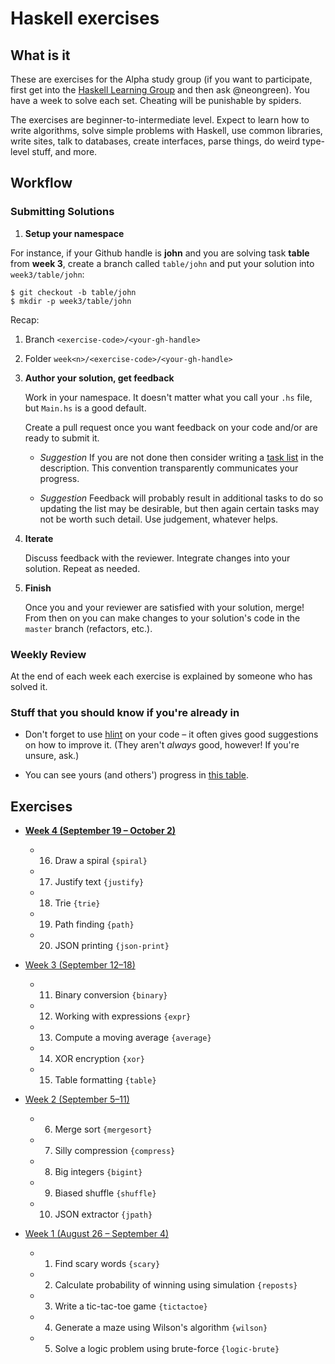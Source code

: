 # Haskell exercises

## What is it

These are exercises for the Alpha study group (if you want to participate, first get into the [Haskell Learning Group](https://github.com/haskell-learning-group/haskell-learning-group) and then ask @neongreen). You have a week to solve each set. Cheating will be punishable by spiders.

The exercises are beginner-to-intermediate level. Expect to learn how to write algorithms, solve simple problems with Haskell, use common libraries, write sites, talk to databases, create interfaces, parse things, do weird type-level stuff, and more.

## Workflow

### Submitting Solutions

1. **Setup your namespace**

  For instance, if your Github handle is **john** and you are solving task **table** from **week 3**, create a branch called `table/john` and put your solution into `week3/table/john`:

  ```
  $ git checkout -b table/john
  $ mkdir -p week3/table/john
  ```

  Recap:
  1. Branch `<exercise-code>/<your-gh-handle>`
  2. Folder `week<n>/<exercise-code>/<your-gh-handle>`

1. **Author your solution, get feedback**

    Work in your namespace. It doesn't matter what you call your `.hs` file, but `Main.hs` is a good default.

    Create a pull request once you want feedback on your code and/or are ready to submit it.

    * _Suggestion_ If you are not done then consider writing a [task list](https://github.com/blog/1375-task-lists-in-gfm-issues-pulls-comments) in the description. This convention transparently communicates your progress.

    * _Suggestion_ Feedback will probably result in additional tasks to do so updating the list may be desirable, but then again certain tasks may not be worth such detail. Use judgement, whatever helps.

1. **Iterate**

    Discuss feedback with the reviewer. Integrate changes into your solution. Repeat as needed.

1. **Finish**

    Once you and your reviewer are satisfied with your solution, merge! From then on you can make changes to your solution's code in the `master` branch (refactors, etc.).

### Weekly Review

At the end of each week each exercise is explained by someone who has solved it.

### Stuff that you should know if you're already in

* Don't forget to use [hlint](https://github.com/ndmitchell/hlint) on your code – it often gives good suggestions on how to improve it. (They aren't *always* good, however! If you're unsure, ask.)

* You can see yours (and others') progress in [this table](https://docs.google.com/spreadsheets/d/1PEF7K42M-cq1XgiAaqwf-XLeJP2wo3Dc8pU3SsD_R8s/edit?usp=sharing).

## Exercises

* [**Week 4 (September 19 – October 2)**](week4)

    * 16. Draw a spiral `{spiral}`
    * 17. Justify text `{justify}`
    * 18. Trie `{trie}`
    * 19. Path finding `{path}`
    * 20. JSON printing `{json-print}`

* [Week 3 (September 12–18)](week3)

    * 11. Binary conversion `{binary}`
    * 12. Working with expressions `{expr}`
    * 13. Compute a moving average `{average}`
    * 14. XOR encryption `{xor}`
    * 15. Table formatting `{table}`

* [Week 2 (September 5–11)](week2)

    * 6. Merge sort `{mergesort}`
    * 7. Silly compression `{compress}`
    * 8. Big integers `{bigint}`
    * 9. Biased shuffle `{shuffle}`
    * 10. JSON extractor `{jpath}`

* [Week 1 (August 26 – September 4)](week1)

    * 1. Find scary words `{scary}`
    * 2. Calculate probability of winning using simulation `{reposts}`
    * 3. Write a tic-tac-toe game `{tictactoe}`
    * 4. Generate a maze using Wilson's algorithm `{wilson}`
    * 5. Solve a logic problem using brute-force `{logic-brute}`
